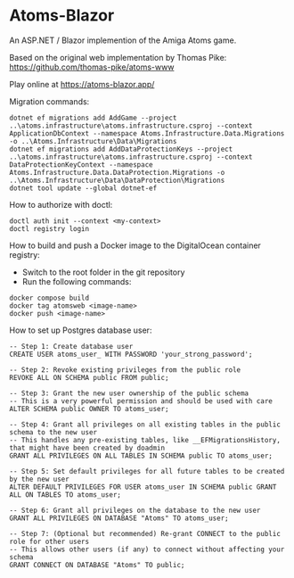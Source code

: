 # Atoms-Blazor

An ASP.NET / Blazor implemention of the Amiga Atoms game.

Based on the original web implementation by Thomas Pike: https://github.com/thomas-pike/atoms-www

Play online at https://atoms-blazor.app/

Migration commands:

```
dotnet ef migrations add AddGame --project ..\atoms.infrastructure\atoms.infrastructure.csproj --context ApplicationDbContext --namespace Atoms.Infrastructure.Data.Migrations -o ..\Atoms.Infrastructure\Data\Migrations
dotnet ef migrations add AddDataProtectionKeys --project ..\atoms.infrastructure\atoms.infrastructure.csproj --context DataProtectionKeyContext --namespace Atoms.Infrastructure.Data.DataProtection.Migrations -o ..\Atoms.Infrastructure\Data\DataProtection\Migrations
dotnet tool update --global dotnet-ef
```

How to authorize with doctl:

```
doctl auth init --context <my-context>
doctl registry login
```

How to build and push a Docker image to the DigitalOcean container registry:
* Switch to the root folder in the git repository
* Run the following commands:
```
docker compose build
docker tag atomsweb <image-name>
docker push <image-name>
```

How to set up Postgres database user:
```
-- Step 1: Create database user
CREATE USER atoms_user_ WITH PASSWORD 'your_strong_password';

-- Step 2: Revoke existing privileges from the public role
REVOKE ALL ON SCHEMA public FROM public;

-- Step 3: Grant the new user ownership of the public schema
-- This is a very powerful permission and should be used with care
ALTER SCHEMA public OWNER TO atoms_user;

-- Step 4: Grant all privileges on all existing tables in the public schema to the new user
-- This handles any pre-existing tables, like __EFMigrationsHistory, that might have been created by doadmin
GRANT ALL PRIVILEGES ON ALL TABLES IN SCHEMA public TO atoms_user;

-- Step 5: Set default privileges for all future tables to be created by the new user
ALTER DEFAULT PRIVILEGES FOR USER atoms_user IN SCHEMA public GRANT ALL ON TABLES TO atoms_user;

-- Step 6: Grant all privileges on the database to the new user
GRANT ALL PRIVILEGES ON DATABASE "Atoms" TO atoms_user;

-- Step 7: (Optional but recommended) Re-grant CONNECT to the public role for other users
-- This allows other users (if any) to connect without affecting your schema
GRANT CONNECT ON DATABASE "Atoms" TO public;
```